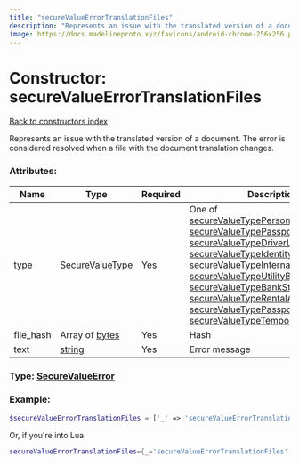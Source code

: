 ```yaml
---
title: "secureValueErrorTranslationFiles"
description: "Represents an issue with the translated version of a document. The error is considered resolved when a file with the document translation changes."
image: https://docs.madelineproto.xyz/favicons/android-chrome-256x256.png
---
```

# Constructor: secureValueErrorTranslationFiles  
[Back to constructors index](index.md)



Represents an issue with the translated version of a document. The error is considered resolved when a file with the document translation changes.

### Attributes:

| Name     |    Type       | Required | Description |
|----------|---------------|----------|-------------|
|type|[SecureValueType](../types/SecureValueType.md) | Yes|One of [secureValueTypePersonalDetails](../constructors/secureValueTypePersonalDetails.md), [secureValueTypePassport](../constructors/secureValueTypePassport.md), [secureValueTypeDriverLicense](../constructors/secureValueTypeDriverLicense.md), [secureValueTypeIdentityCard](../constructors/secureValueTypeIdentityCard.md), [secureValueTypeInternalPassport](../constructors/secureValueTypeInternalPassport.md), [secureValueTypeUtilityBill](../constructors/secureValueTypeUtilityBill.md), [secureValueTypeBankStatement](../constructors/secureValueTypeBankStatement.md), [secureValueTypeRentalAgreement](../constructors/secureValueTypeRentalAgreement.md), [secureValueTypePassportRegistration](../constructors/secureValueTypePassportRegistration.md), [secureValueTypeTemporaryRegistration](../constructors/secureValueTypeTemporaryRegistration.md)|
|file\_hash|Array of [bytes](../types/bytes.md) | Yes|Hash|
|text|[string](../types/string.md) | Yes|Error message|



### Type: [SecureValueError](../types/SecureValueError.md)


### Example:

```php
$secureValueErrorTranslationFiles = ['_' => 'secureValueErrorTranslationFiles', 'type' => SecureValueType, 'file_hash' => ['bytes', 'bytes'], 'text' => 'string'];
```  


Or, if you're into Lua:

```lua
secureValueErrorTranslationFiles={_='secureValueErrorTranslationFiles', type=SecureValueType, file_hash={'bytes'}, text='string'}

```


